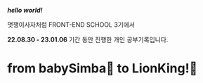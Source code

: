 

**_hello world!_**

멋쟁이사자처럼 FRONT-END SCHOOL 3기에서 

**22.08.30 - 23.01.06** 기간 동안 진행한 개인 공부기록입니다.

# from babySimba🍼 to LionKing!🦁
